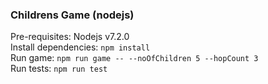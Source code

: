 ### Childrens Game (nodejs)

Pre-requisites: Nodejs v7.2.0  
Install dependencies: `npm install`  
Run game: `npm run game -- --noOfChildren 5 --hopCount 3`  
Run tests: `npm run test`  

